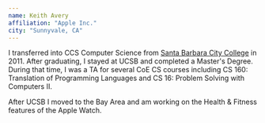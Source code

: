 ```yaml
---
name: Keith Avery
affiliation: "Apple Inc."
city: "Sunnyvale, CA"
---
```


I transferred into CCS Computer Science from [Santa Barbara City College](https://www.sbcc.edu) in 2011. After graduating, I stayed at UCSB and completed a Master's Degree. During that time, I was a TA for several CoE CS courses including CS 160: Translation of Programming Languages and CS 16: Problem Solving with Computers II.

After UCSB I moved to the Bay Area and am working on the Health & Fitness features of the Apple Watch.
